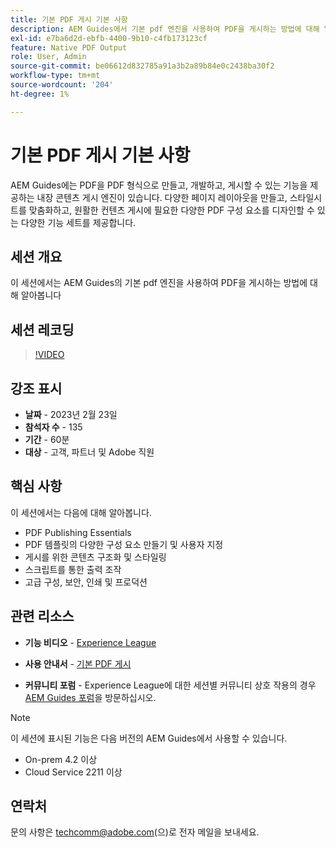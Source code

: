 ```yaml
---
title: 기본 PDF 게시 기본 사항
description: AEM Guides에서 기본 pdf 엔진을 사용하여 PDF을 게시하는 방법에 대해 알아봅니다.
exl-id: e7ba6d2d-ebfb-4400-9b10-c4fb173123cf
feature: Native PDF Output
role: User, Admin
source-git-commit: be06612d832785a91a3b2a89b84e0c2438ba30f2
workflow-type: tm+mt
source-wordcount: '204'
ht-degree: 1%

---
```


# 기본 PDF 게시 기본 사항

AEM Guides에는 PDF을 PDF 형식으로 만들고, 개발하고, 게시할 수 있는 기능을 제공하는 내장 콘텐츠 게시 엔진이 있습니다. 다양한 페이지 레이아웃을 만들고, 스타일시트를 맞춤화하고, 원활한 컨텐츠 게시에 필요한 다양한 PDF 구성 요소를 디자인할 수 있는 다양한 기능 세트를 제공합니다.

## 세션 개요

이 세션에서는 AEM Guides의 기본 pdf 엔진을 사용하여 PDF을 게시하는 방법에 대해 알아봅니다

## 세션 레코딩

>[!VIDEO](https://video.tv.adobe.com/v/3416076/native-pdf?quality=12&learn=on)

## 강조 표시

- **날짜** - 2023년 2월 23일
- **참석자 수** - 135
- **기간** - 60분
- **대상** - 고객, 파트너 및 Adobe 직원

## 핵심 사항

이 세션에서는 다음에 대해 알아봅니다.
- PDF Publishing Essentials
- PDF 템플릿의 다양한 구성 요소 만들기 및 사용자 지정
- 게시를 위한 콘텐츠 구조화 및 스타일링
- 스크립트를 통한 출력 조작
- 고급 구성, 보안, 인쇄 및 프로덕션

## 관련 리소스

- **기능 비디오** - [Experience League](https://experienceleague.adobe.com/docs/experience-manager-guides-learn/videos/advanced-user-guide/overview.html?lang=ko)

- **사용 안내서** - [기본 PDF 게시](https://experienceleague.adobe.com/docs/experience-manager-guides-learn/tutorials/configuring/config-native-pdf-publish/pdf-template.html?lang=en)

- **커뮤니티 포럼** - Experience League에 대한 세션별 커뮤니티 상호 작용의 경우 [AEM Guides 포럼](https://experienceleaguecommunities.adobe.com/t5/experience-manager-guides/bd-p/xml-documentation-discussions?profile.language=ko)을 방문하십시오.

>[!NOTE]
>
> 이 세션에 표시된 기능은 다음 버전의 AEM Guides에서 사용할 수 있습니다.
> - On-prem 4.2 이상
> - Cloud Service 2211 이상

## 연락처

문의 사항은 <techcomm@adobe.com>(으)로 전자 메일을 보내세요.
